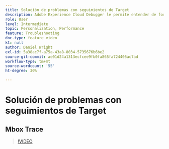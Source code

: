 ```yaml
---
title: Solución de problemas con seguimientos de Target
description: Adobe Experience Cloud Debugger le permite entender de forma rápida y sencilla su implementación de Target. Obtenga información sobre cómo autenticarse en el Experience Cloud y utilizar la potente herramienta Seguimiento de objetivos para inspeccionar su actividad, las cualificaciones de audiencia y el perfil del visitante.
role: User
level: Intermediate
topic: Personalization, Performance
feature: Troubleshooting
doc-type: feature video
kt: null
author: Daniel Wright
exl-id: 5a38ac7f-a75a-43a8-8034-5735676b6be2
source-git-commit: ae01d24a1313ecfcee9fb0fa865fa724405ac7ad
workflow-type: tm+mt
source-wordcount: '55'
ht-degree: 30%

---
```


# Solución de problemas con seguimientos de Target

## Mbox Trace

>[!VIDEO](https://video.tv.adobe.com/v/33707/?quality=12&captions=spa)
